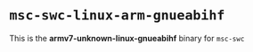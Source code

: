 # `msc-swc-linux-arm-gnueabihf`

This is the **armv7-unknown-linux-gnueabihf** binary for `msc-swc`
